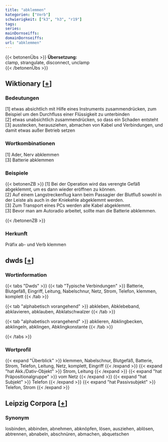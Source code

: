```yaml
---
title: "abklemmen"
kategorien: ["Verb"]
schwierigkeit: ["k3", "h3", "r19"]
tags:
series:
mainDornseiffs:
domainDornseiffs:
url: "abklemmen"
---
```


{{< betonenÜbs >}}
**Übersetzung:**  
clamp, strangulate, disconnect, unclamp  
{{< /betonenÜbs >}}

## Wiktionary [[+](https://de.wiktionary.org/wiki/abklemmen)]

### Bedeutungen
[1] etwas absichtlich mit Hilfe eines Instruments zusammendrücken, zum Beispiel um den Durchfluss einer Flüssigkeit zu unterbinden  
[2] etwas unabsichtlich zusammendrücken, so dass ein Schaden entsteht  
[3] ausstecken, herausziehen, abmachen von Kabel und Verbindungen, und damit etwas außer Betrieb setzen  

### Wortkombinationen
[1] Ader, Nerv abklemmen  
[3] Batterie abklemmen  

### Beispiele
{{< betonenZB >}}
[1] Bei der Operation wird das verengte Gefäß abgeklemmt, um es dann wieder eröffnen zu können.  
[2] Auf einem Langstreckenflug kann beim Passagier der Blutfluß sowohl in der Leiste als auch in der Kniekehle abgeklemmt werden.  
[3] Zum Transport eines PCs werden alle Kabel abgeklemmt.  
[3] Bevor man am Autoradio arbeitet, sollte man die Batterie abklemmen.  

{{< /betonenZB >}}
### Herkunft
Präfix ab- und Verb klemmen  



## dwds [[+](https://www.dwds.de/wb/abklemmen)]

### Wortinformation
{{< tabs "Dwds" >}}
{{< tab "Typische Verbindungen" >}}
Batterie, Blutgefäß, Eingriff, Leitung, Nabelschnur, Netz, Strom, Telefon, klemmen, komplett
{{< /tab >}}

{{< tab "alphabetisch vorangehend" >}}
abkleben, Abklebeband, abklavieren, abklauben, Abklatschwalzer
{{< /tab >}}

{{< tab "alphabetisch vorangehend" >}}
abklieren, Abklingbecken, abklingeln, abklingen, Abklingkonstante
{{< /tab >}}

{{< /tabs >}}

### Wortprofil
{{< expand "Überblick" >}} klemmen, Nabelschnur, Blutgefäß, Batterie, Strom, Telefon, Leitung, Netz, komplett, Eingriff {{< /expand >}}
{{< expand "hat Akk./Dativ-Objekt" >}} Strom, Leitung {{< /expand >}}
{{< expand "hat Präpositionalgruppe" >}} vom Netz {{< /expand >}}
{{< expand "hat Subjekt" >}} Telefon {{< /expand >}}
{{< expand "hat Passivsubjekt" >}} Telefon, Strom {{< /expand >}}

## Leipzig Corpora [[+](https://corpora.uni-leipzig.de/en/res?word=abklemmen&corpusId=deu_newscrawl-public_2018)]


### Synonym
losbinden, abbinden, abnehmen, abknöpfen, lösen, ausziehen, ablösen, abtrennen, abnabeln, abschnüren, abmachen, abquetschen

